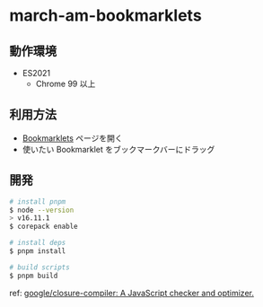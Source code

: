 # march-am-bookmarklets

## 動作環境

- ES2021
  - Chrome 99 以上

## 利用方法

- [Bookmarklets](https://t-skgm.github.io/march-am-bookmarklets/) ページを開く
- 使いたい Bookmarklet をブックマークバーにドラッグ

## 開発

```bash
# install pnpm
$ node --version
> v16.11.1
$ corepack enable

# install deps
$ pnpm install

# build scripts
$ pnpm build
```

ref: [google/closure\-compiler: A JavaScript checker and optimizer\.](https://github.com/google/closure-compiler)

